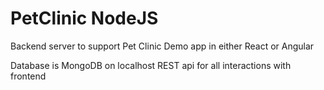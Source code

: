 # PetClinic NodeJS
Backend server to support Pet Clinic Demo app in either React or Angular

Database is MongoDB on localhost 
REST api for all interactions with frontend

